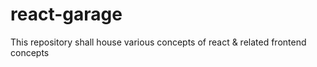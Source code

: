 # react-garage
This repository shall house various concepts of react &amp; related frontend concepts
